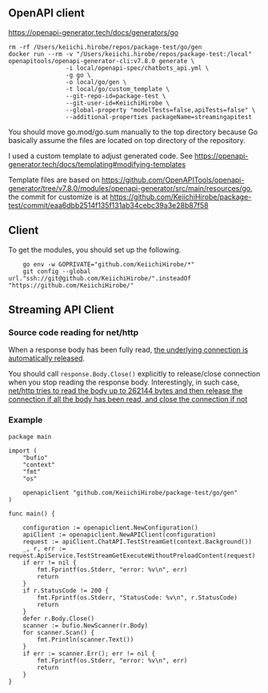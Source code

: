 
## OpenAPI client
https://openapi-generator.tech/docs/generators/go


```
rm -rf /Users/keiichi.hirobe/repos/package-test/go/gen
docker run --rm -v "/Users/keiichi.hirobe/repos/package-test:/local" openapitools/openapi-generator-cli:v7.8.0 generate \
                -i local/openapi-spec/chatbots_api.yml \
                -g go \
                -o local/go/gen \
                -t local/go/custom_template \
                --git-repo-id=package-test \
                --git-user-id=KeiichiHirobe \
                --global-property "modelTests=false,apiTests=false" \
                --additional-properties packageName=streamingapitest
```

You should move go.mod/go.sum manually to the top directory because Go basically assume the files are located on top directory of the repository.

I used a custom template to adjust generated code. See https://openapi-generator.tech/docs/templating#modifying-templates

Template files are based on https://github.com/OpenAPITools/openapi-generator/tree/v7.8.0/modules/openapi-generator/src/main/resources/go, the commit for customize is at https://github.com/KeiichiHirobe/package-test/commit/eaa6dbb2514f135f131ab34cebc39a3e28b87f58

## Client

To get the modules, you should set up the following.

```
    go env -w GOPRIVATE="github.com/KeiichiHirobe/*"
    git config --global url."ssh://git@github.com/KeiichiHirobe/".insteadOf "https://github.com/KeiichiHirobe/"
```

## Streaming API Client


### Source code reading for net/http

When a response body has been fully read, [the underlying connection is automatically released](https://github.com/golang/go/blob/aeac0b6cbfb42bc9c9301913a191bb09454d316a/src/net/http/transport.go#L2326-L2334).

You should call `response.Body.Close()` explicitly to release/close connection when you stop reading the response body.
Interestingly, in such case, [net/http tries to read the body up to 262144 bytes and then release the connection if all the body has been read, and close the connection if not](https://github.com/golang/go/blob/aeac0b6cbfb42bc9c9301913a191bb09454d316a/src/net/http/transfer.go#L985-L1003)

### Example

```
package main

import (
	"bufio"
	"context"
	"fmt"
	"os"

	openapiclient "github.com/KeiichiHirobe/package-test/go/gen"
)

func main() {

	configuration := openapiclient.NewConfiguration()
	apiClient := openapiclient.NewAPIClient(configuration)
	request := apiClient.ChatAPI.TestStreamGet(context.Background())
	_, r, err := request.ApiService.TestStreamGetExecuteWithoutPreloadContent(request)
	if err != nil {
		fmt.Fprintf(os.Stderr, "error: %v\n", err)
		return
	}
	if r.StatusCode != 200 {
		fmt.Fprintf(os.Stderr, "StatusCode: %v\n", r.StatusCode)
		return
	}
	defer r.Body.Close()
	scanner := bufio.NewScanner(r.Body)
	for scanner.Scan() {
		fmt.Println(scanner.Text())
	}
	if err := scanner.Err(); err != nil {
		fmt.Fprintf(os.Stderr, "error: %v\n", err)
		return
	}
}

```
